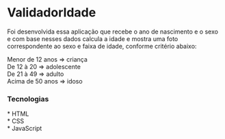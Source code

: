 # ValidadorIdade

Foi desenvolvida essa aplicação que recebe o ano de nascimento e o sexo e com base nesses dados calcula a idade e mostra uma foto correspondente ao sexo e faixa de idade, conforme critério abaixo:</br>

Menor de 12 anos => criança</br>
De 12 à 20       => adolescente</br>
De 21 à 49       => adulto</br>
Acima de 50 anos => idoso</br>

<h3>Tecnologias</h3>
* HTML</br>
* CSS</br>
* JavaScript</br>